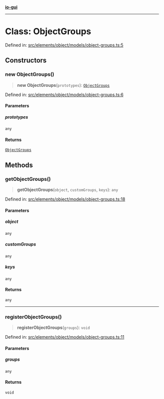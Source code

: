 [**io-gui**](../README.md)

***

# Class: ObjectGroups

Defined in: [src/elements/object/models/object-groups.ts:5](https://github.com/io-gui/io/blob/main/src/elements/object/models/object-groups.ts#L5)

## Constructors

### new ObjectGroups()

> **new ObjectGroups**(`prototypes`): [`ObjectGroups`](ObjectGroups.md)

Defined in: [src/elements/object/models/object-groups.ts:6](https://github.com/io-gui/io/blob/main/src/elements/object/models/object-groups.ts#L6)

#### Parameters

##### prototypes

`any`

#### Returns

[`ObjectGroups`](ObjectGroups.md)

## Methods

### getObjectGroups()

> **getObjectGroups**(`object`, `customGroups`, `keys`): `any`

Defined in: [src/elements/object/models/object-groups.ts:18](https://github.com/io-gui/io/blob/main/src/elements/object/models/object-groups.ts#L18)

#### Parameters

##### object

`any`

##### customGroups

`any`

##### keys

`any`

#### Returns

`any`

***

### registerObjectGroups()

> **registerObjectGroups**(`groups`): `void`

Defined in: [src/elements/object/models/object-groups.ts:11](https://github.com/io-gui/io/blob/main/src/elements/object/models/object-groups.ts#L11)

#### Parameters

##### groups

`any`

#### Returns

`void`
